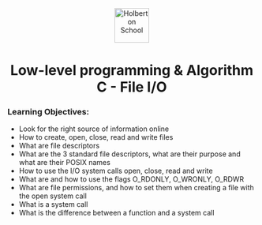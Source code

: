 <div align=center>
    <img style="height:70px;text-align:center" src="https://dl.dropboxusercontent.com/s/bfcg5nzqunl9q6c/Holberton.png?dl=0" alt="Holberton School"/>
    <h1 align="center">Low-level programming & Algorithm<br>C - File I/O</h1>
</div>


### Learning Objectives:

- Look for the right source of information online  
- How to create, open, close, read and write files  
- What are file descriptors  
- What are the 3 standard file descriptors, what are their purpose and what are their POSIX names  
- How to use the I/O system calls open, close, read and write  
- What are and how to use the flags O_RDONLY, O_WRONLY, O_RDWR  
- What are file permissions, and how to set them when creating a file with the open system call  
- What is a system call  
- What is the difference between a function and a system call  
